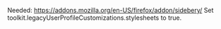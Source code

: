 Needed:
https://addons.mozilla.org/en-US/firefox/addon/sidebery/
Set toolkit.legacyUserProfileCustomizations.stylesheets to true.
